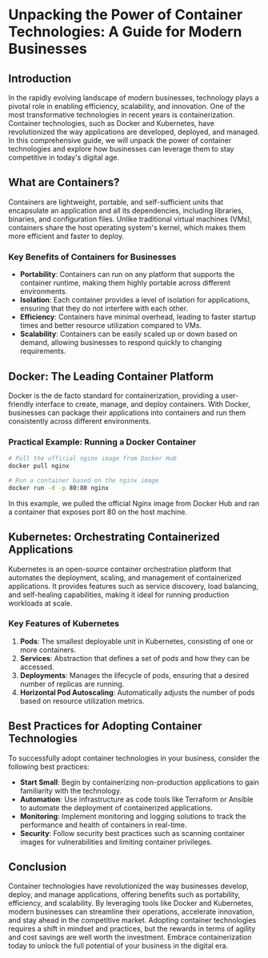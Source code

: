 # Unpacking the Power of Container Technologies: A Guide for Modern Businesses

## Introduction

In the rapidly evolving landscape of modern businesses, technology plays a pivotal role in enabling efficiency, scalability, and innovation. One of the most transformative technologies in recent years is containerization. Container technologies, such as Docker and Kubernetes, have revolutionized the way applications are developed, deployed, and managed. In this comprehensive guide, we will unpack the power of container technologies and explore how businesses can leverage them to stay competitive in today's digital age.

## What are Containers?

Containers are lightweight, portable, and self-sufficient units that encapsulate an application and all its dependencies, including libraries, binaries, and configuration files. Unlike traditional virtual machines (VMs), containers share the host operating system's kernel, which makes them more efficient and faster to deploy.

### Key Benefits of Containers for Businesses
- **Portability**: Containers can run on any platform that supports the container runtime, making them highly portable across different environments.
- **Isolation**: Each container provides a level of isolation for applications, ensuring that they do not interfere with each other.
- **Efficiency**: Containers have minimal overhead, leading to faster startup times and better resource utilization compared to VMs.
- **Scalability**: Containers can be easily scaled up or down based on demand, allowing businesses to respond quickly to changing requirements.

## Docker: The Leading Container Platform

Docker is the de facto standard for containerization, providing a user-friendly interface to create, manage, and deploy containers. With Docker, businesses can package their applications into containers and run them consistently across different environments.

### Practical Example: Running a Docker Container
```bash
# Pull the official nginx image from Docker Hub
docker pull nginx

# Run a container based on the nginx image
docker run -d -p 80:80 nginx
```

In this example, we pulled the official Nginx image from Docker Hub and ran a container that exposes port 80 on the host machine.

## Kubernetes: Orchestrating Containerized Applications

Kubernetes is an open-source container orchestration platform that automates the deployment, scaling, and management of containerized applications. It provides features such as service discovery, load balancing, and self-healing capabilities, making it ideal for running production workloads at scale.

### Key Features of Kubernetes
1. **Pods**: The smallest deployable unit in Kubernetes, consisting of one or more containers.
2. **Services**: Abstraction that defines a set of pods and how they can be accessed.
3. **Deployments**: Manages the lifecycle of pods, ensuring that a desired number of replicas are running.
4. **Horizontal Pod Autoscaling**: Automatically adjusts the number of pods based on resource utilization metrics.

## Best Practices for Adopting Container Technologies

To successfully adopt container technologies in your business, consider the following best practices:

- **Start Small**: Begin by containerizing non-production applications to gain familiarity with the technology.
- **Automation**: Use infrastructure as code tools like Terraform or Ansible to automate the deployment of containerized applications.
- **Monitoring**: Implement monitoring and logging solutions to track the performance and health of containers in real-time.
- **Security**: Follow security best practices such as scanning container images for vulnerabilities and limiting container privileges.

## Conclusion

Container technologies have revolutionized the way businesses develop, deploy, and manage applications, offering benefits such as portability, efficiency, and scalability. By leveraging tools like Docker and Kubernetes, modern businesses can streamline their operations, accelerate innovation, and stay ahead in the competitive market. Adopting container technologies requires a shift in mindset and practices, but the rewards in terms of agility and cost savings are well worth the investment. Embrace containerization today to unlock the full potential of your business in the digital era.